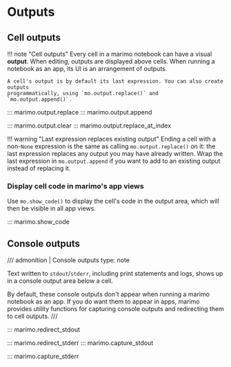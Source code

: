 # Outputs

## Cell outputs

!!! note "Cell outputs"
    Every cell in a marimo notebook can have a visual **output**. When editing,
    outputs are displayed above cells. When running a notebook as an app,
    its UI is an arrangement of outputs.

    A cell's output is by default its last expression. You can also create outputs
    programmatically, using `mo.output.replace()` and `mo.output.append()`.

::: marimo.output.replace
::: marimo.output.append

::: marimo.output.clear
::: marimo.output.replace_at_index

!!! warning "Last expression replaces existing output"
    Ending a cell with a non-`None` expression is the same as calling
    `mo.output.replace()` on it: the last expression replaces any output you may have
    already written. Wrap the last expression in `mo.output.append` if you want
    to add to an existing output instead of replacing it.

### Display cell code in marimo's app views

Use `mo.show_code()` to display the cell's code in the output area, which
will then be visible in all app views.

::: marimo.show_code

## Console outputs

/// admonition | Console outputs
    type: note

Text written to `stdout`/`stderr`, including print statements
and logs, shows up in a console output area below a cell.

By default, these console outputs don't appear when running a marimo notebook
as an app. If you do want them to appear in apps, marimo provides utility
functions for capturing console outputs and redirecting them to cell outputs.
///

::: marimo.redirect_stdout

::: marimo.redirect_stderr
::: marimo.capture_stdout

::: marimo.capture_stderr
